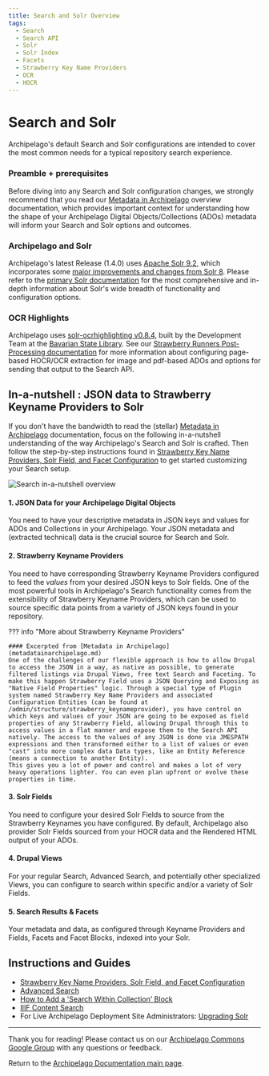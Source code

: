 ```yaml
---
title: Search and Solr Overview
tags:
  - Search
  - Search API
  - Solr
  - Solr Index
  - Facets
  - Strawberry Key Name Providers
  - OCR
  - HOCR
---
```


# Search and Solr

Archipelago's default Search and Solr configurations are intended to cover the most common needs for a typical repository search experience.

### Preamble + prerequisites 

Before diving into any Search and Solr configuration changes, we strongly recommend that you read our [Metadata in Archipelago](metadatainarchipelago.md) overview documentation, which provides important context for understanding how the shape of your Archipelago Digital Objects/Collections (ADOs) metadata will inform your Search and Solr options and outcomes.

### Archipelago and Solr
Archipelago's latest Release (1.4.0) uses [Apache Solr 9.2](https://solr.apache.org/guide/solr/9_2/index.html), which incorporates some [major improvements and changes from Solr 8](https://solr.apache.org/guide/solr/9_2/upgrade-notes/major-changes-in-solr-9.html). Please refer to the [primary Solr documentation](https://solr.apache.org/guide/solr/9_2/index.html) for the most comprehensive and in-depth information about Solr's wide breadth of functionality and configuration options.

### OCR Highlights

Archipelago uses [solr-ocrhighlighting v0.8.4](https://github.com/dbmdz/solr-ocrhighlighting/releases/tag/wip), built by the Development Team at the [Bavarian State Library](https://github.com/dbmdz). See our [Strawberry Runners Post-Processing documentation](strawberryrunners.md) for more information about configuring page-based HOCR/OCR extraction for image and pdf-based ADOs and options for sending that output to the Search API.

## In-a-nutshell : JSON data to Strawberry Keyname Providers to Solr

If you don't have the bandwidth to read the (stellar) [Metadata in Archipelago](metadatainarchipelago.md) documentation, focus on the following in-a-nutshell understanding of the way Archipelago's Search and Solr is crafted. Then follow the step-by-step instructions found in [Strawberry Key Name Providers, Solr Field, and Facet Configuration](strawberry_key_name_providers.md) to get started customizing your Search setup.

![Search in-a-nutshell overview](images/SearchInANutshell_Twig_JSON_Metadata_Diego_doodle.jpg)

#### 1. JSON Data for your Archipelago Digital Objects 
You need to have your descriptive metadata in JSON keys and values for ADOs and Collections in your Archipelago. Your JSON metadata and (extracted technical) data is the crucial source for Search and Solr.

#### 2. Strawberry Keyname Providers
You need to have corresponding Strawberry Keyname Providers configured to feed the _values_ from your desired JSON keys to Solr fields. One of the most powerful tools in Archipelago's Search functionality comes from the extensibility of Strawberry Keyname Providers, which can be used to source specific data points from a variety of JSON keys found in your repository.

??? info "More about Strawberry Keyname Providers"

    #### Excerpted from [Metadata in Archipelago](metadatainarchipelago.md)
    One of the challenges of our flexible approach is how to allow Drupal to access the JSON in a way, as native as possible, to generate filtered listings via Drupal Views, free text Search and Faceting. To make this happen Strawberry Field uses a JSON Querying and Exposing as "Native Field Properties" logic. Through a special type of Plugin system named Strawberry Key Name Providers and associated Configuration Entities (can be found at /admin/structure/strawberry_keynameprovider), you have control on which keys and values of your JSON are going to be exposed as field properties of any Strawberry Field, allowing Drupal through this to access values in a flat manner and expose them to the Search API natively. The access to the values of any JSON is done via JMESPATH expressions and then transformed either to a list of values or even "cast" into more complex data Data types, like an Entity Reference (means a connection to another Entity).
    This gives you a lot of power and control and makes a lot of very heavy operations lighter. You can even plan upfront or evolve these properties in time.

#### 3. Solr Fields
You need to configure your desired Solr Fields to source from the Strawberry Keynames you have configured. By default, Archipelago also provider Solr Fields sourced from your HOCR data and the Rendered HTML output of your ADOs.

#### 4. Drupal Views 
For your regular Search, Advanced Search, and potentially other specialized Views, you can configure to search within specific and/or a variety of Solr Fields. 

#### 5. Search Results & Facets
Your metadata and data, as configured through Keyname Providers and Fields, Facets and Facet Blocks, indexed into your Solr. 

## Instructions and Guides

* [Strawberry Key Name Providers, Solr Field, and Facet Configuration](strawberry_key_name_providers.md) 
* [Advanced Search](search_advanced.md)
* [How to Add a 'Search Within Collection' Block](search-within-collection.md)
* [IIIF Content Search](iiif-content-search.md)
* For Live Archipelago Deployment Site Administrators: [Upgrading Solr](archipelago-deployment-live-search_solr_index.md)

___

Thank you for reading! Please contact us on our [Archipelago Commons Google Group](https://groups.google.com/forum/#!forum/archipelago-commons) with any questions or feedback.

Return to the [Archipelago Documentation main page](index.md).
